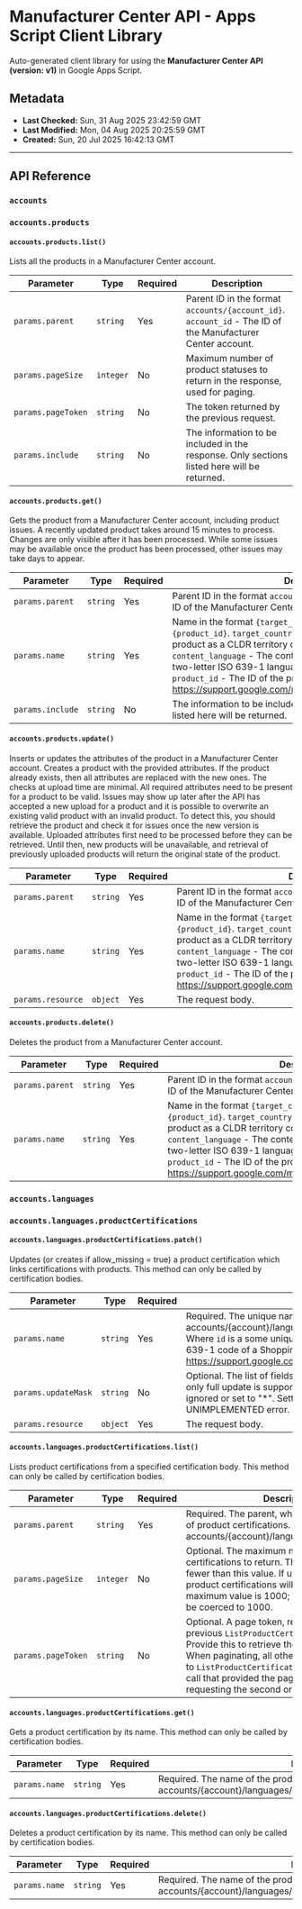 # Manufacturer Center API - Apps Script Client Library

Auto-generated client library for using the **Manufacturer Center API (version: v1)** in Google Apps Script.

## Metadata

- **Last Checked:** Sun, 31 Aug 2025 23:42:59 GMT
- **Last Modified:** Mon, 04 Aug 2025 20:25:59 GMT
- **Created:** Sun, 20 Jul 2025 16:42:13 GMT



---

## API Reference

### `accounts`

### `accounts.products`

#### `accounts.products.list()`

Lists all the products in a Manufacturer Center account.

| Parameter | Type | Required | Description |
|---|---|---|---|
| `params.parent` | `string` | Yes | Parent ID in the format `accounts/{account_id}`. `account_id` - The ID of the Manufacturer Center account. |
| `params.pageSize` | `integer` | No | Maximum number of product statuses to return in the response, used for paging. |
| `params.pageToken` | `string` | No | The token returned by the previous request. |
| `params.include` | `string` | No | The information to be included in the response. Only sections listed here will be returned. |

#### `accounts.products.get()`

Gets the product from a Manufacturer Center account, including product issues. A recently updated product takes around 15 minutes to process. Changes are only visible after it has been processed. While some issues may be available once the product has been processed, other issues may take days to appear.

| Parameter | Type | Required | Description |
|---|---|---|---|
| `params.parent` | `string` | Yes | Parent ID in the format `accounts/{account_id}`. `account_id` - The ID of the Manufacturer Center account. |
| `params.name` | `string` | Yes | Name in the format `{target_country}:{content_language}:{product_id}`. `target_country` - The target country of the product as a CLDR territory code (for example, US). `content_language` - The content language of the product as a two-letter ISO 639-1 language code (for example, en). `product_id` - The ID of the product. For more information, see https://support.google.com/manufacturers/answer/6124116#id. |
| `params.include` | `string` | No | The information to be included in the response. Only sections listed here will be returned. |

#### `accounts.products.update()`

Inserts or updates the attributes of the product in a Manufacturer Center account. Creates a product with the provided attributes. If the product already exists, then all attributes are replaced with the new ones. The checks at upload time are minimal. All required attributes need to be present for a product to be valid. Issues may show up later after the API has accepted a new upload for a product and it is possible to overwrite an existing valid product with an invalid product. To detect this, you should retrieve the product and check it for issues once the new version is available. Uploaded attributes first need to be processed before they can be retrieved. Until then, new products will be unavailable, and retrieval of previously uploaded products will return the original state of the product.

| Parameter | Type | Required | Description |
|---|---|---|---|
| `params.parent` | `string` | Yes | Parent ID in the format `accounts/{account_id}`. `account_id` - The ID of the Manufacturer Center account. |
| `params.name` | `string` | Yes | Name in the format `{target_country}:{content_language}:{product_id}`. `target_country` - The target country of the product as a CLDR territory code (for example, US). `content_language` - The content language of the product as a two-letter ISO 639-1 language code (for example, en). `product_id` - The ID of the product. For more information, see https://support.google.com/manufacturers/answer/6124116#id. |
| `params.resource` | `object` | Yes | The request body. |

#### `accounts.products.delete()`

Deletes the product from a Manufacturer Center account.

| Parameter | Type | Required | Description |
|---|---|---|---|
| `params.parent` | `string` | Yes | Parent ID in the format `accounts/{account_id}`. `account_id` - The ID of the Manufacturer Center account. |
| `params.name` | `string` | Yes | Name in the format `{target_country}:{content_language}:{product_id}`. `target_country` - The target country of the product as a CLDR territory code (for example, US). `content_language` - The content language of the product as a two-letter ISO 639-1 language code (for example, en). `product_id` - The ID of the product. For more information, see https://support.google.com/manufacturers/answer/6124116#id. |

### `accounts.languages`

### `accounts.languages.productCertifications`

#### `accounts.languages.productCertifications.patch()`

Updates (or creates if allow_missing = true) a product certification which links certifications with products. This method can only be called by certification bodies.

| Parameter | Type | Required | Description |
|---|---|---|---|
| `params.name` | `string` | Yes | Required. The unique name identifier of a product certification Format: accounts/{account}/languages/{language_code}/productCertifications/{id} Where `id` is a some unique identifier and `language_code` is a 2-letter ISO 639-1 code of a Shopping supported language according to https://support.google.com/merchants/answer/160637. |
| `params.updateMask` | `string` | No | Optional. The list of fields to update according to aip.dev/134. However, only full update is supported as of right now. Therefore, it can be either ignored or set to "*". Setting any other values will returns UNIMPLEMENTED error. |
| `params.resource` | `object` | Yes | The request body. |

#### `accounts.languages.productCertifications.list()`

Lists product certifications from a specified certification body. This method can only be called by certification bodies.

| Parameter | Type | Required | Description |
|---|---|---|---|
| `params.parent` | `string` | Yes | Required. The parent, which owns this collection of product certifications. Format: accounts/{account}/languages/{language_code} |
| `params.pageSize` | `integer` | No | Optional. The maximum number of product certifications to return. The service may return fewer than this value. If unspecified, at most 50 product certifications will be returned. The maximum value is 1000; values above 1000 will be coerced to 1000. |
| `params.pageToken` | `string` | No | Optional. A page token, received from a previous `ListProductCertifications` call. Provide this to retrieve the subsequent page. When paginating, all other parameters provided to `ListProductCertifications` must match the call that provided the page token. Required if requesting the second or higher page. |

#### `accounts.languages.productCertifications.get()`

Gets a product certification by its name. This method can only be called by certification bodies.

| Parameter | Type | Required | Description |
|---|---|---|---|
| `params.name` | `string` | Yes | Required. The name of the product certification to get. Format: accounts/{account}/languages/{language_code}/productCertifications/{id} |

#### `accounts.languages.productCertifications.delete()`

Deletes a product certification by its name. This method can only be called by certification bodies.

| Parameter | Type | Required | Description |
|---|---|---|---|
| `params.name` | `string` | Yes | Required. The name of the product certification to delete. Format: accounts/{account}/languages/{language_code}/productCertifications/{id} |